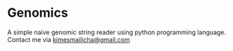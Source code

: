 # Genomics
A simple naive genomic string reader using python programming language.
Contact me via kimesmailicha@gmail.com
